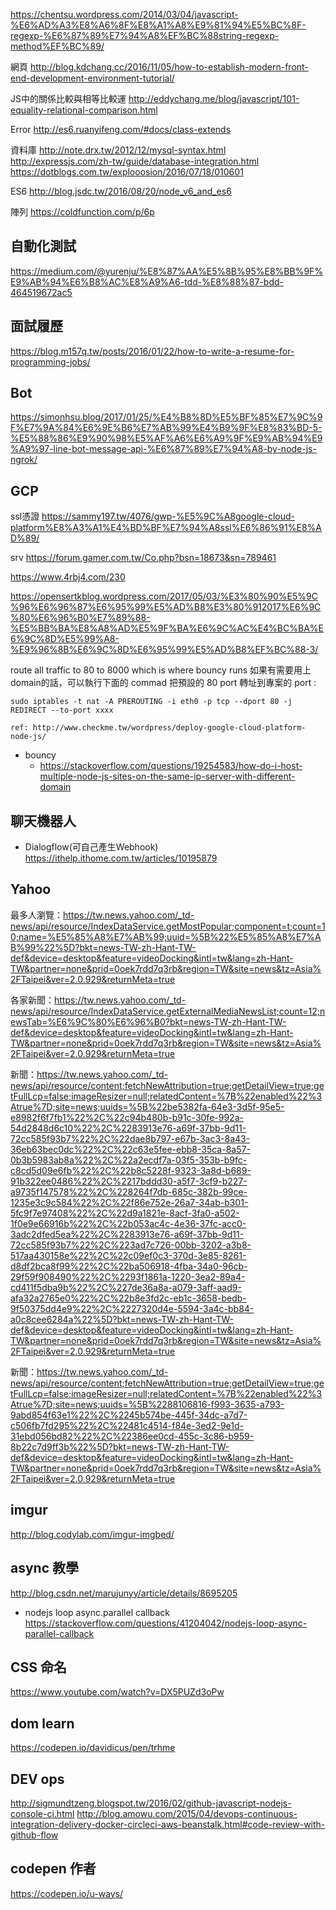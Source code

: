 https://chentsu.wordpress.com/2014/03/04/javascript-%E6%AD%A3%E8%A6%8F%E8%A1%A8%E9%81%94%E5%BC%8F-regexp-%E6%87%89%E7%94%A8%EF%BC%88string-regexp-method%EF%BC%89/


網頁
http://blog.kdchang.cc/2016/11/05/how-to-establish-modern-front-end-development-environment-tutorial/

JS中的關係比較與相等比較運
http://eddychang.me/blog/javascript/101-equality-relational-comparison.html

Error
http://es6.ruanyifeng.com/#docs/class-extends

資料庫
http://note.drx.tw/2012/12/mysql-syntax.html
http://expressjs.com/zh-tw/guide/database-integration.html
https://dotblogs.com.tw/explooosion/2016/07/18/010601

ES6
http://blog.jsdc.tw/2016/08/20/node_v6_and_es6


陣列
https://coldfunction.com/p/6p


## 自動化測試
https://medium.com/@yurenju/%E8%87%AA%E5%8B%95%E8%BB%9F%E9%AB%94%E6%B8%AC%E8%A9%A6-tdd-%E8%88%87-bdd-464519672ac5


## 面試履歷
https://blog.m157q.tw/posts/2016/01/22/how-to-write-a-resume-for-programming-jobs/

## Bot
https://simonhsu.blog/2017/01/25/%E4%B8%8D%E5%BF%85%E7%9C%9F%E7%9A%84%E6%9E%B6%E7%AB%99%E4%B9%9F%E8%83%BD-5-%E5%88%86%E9%90%98%E5%AF%A6%E6%A9%9F%E9%AB%94%E9%A9%97-line-bot-message-api-%E6%87%89%E7%94%A8-by-node-js-ngrok/


## GCP 
ssl憑證
https://sammy197.tw/4076/gwp-%E5%9C%A8google-cloud-platform%E8%A3%A1%E4%BD%BF%E7%94%A8ssl%E6%86%91%E8%AD%89/

srv
https://forum.gamer.com.tw/Co.php?bsn=18673&sn=789461

https://www.4rbj4.com/230

https://opensertkblog.wordpress.com/2017/05/03/%E3%80%90%E5%9C%96%E6%96%87%E6%95%99%E5%AD%B8%E3%80%912017%E6%9C%80%E6%96%B0%E7%89%88-%E5%BB%BA%E8%A8%AD%E5%9F%BA%E6%9C%AC%E4%BC%BA%E6%9C%8D%E5%99%A8-%E9%96%8B%E6%9C%8D%E6%95%99%E5%AD%B8%EF%BC%88-3/

route all traffic to 80 to 8000 which is where bouncy runs
如果有需要用上domain的話，可以執行下面的 commad 把預設的 80 port 轉址到專案的 port :
```
sudo iptables -t nat -A PREROUTING -i eth0 -p tcp --dport 80 -j REDIRECT --to-port xxxx

ref: http://www.checkme.tw/wordpress/deploy-google-cloud-platform-node-js/
```

- bouncy
  - https://stackoverflow.com/questions/19254583/how-do-i-host-multiple-node-js-sites-on-the-same-ip-server-with-different-domain


## 聊天機器人

- Dialogflow(可自己產生Webhook)
https://ithelp.ithome.com.tw/articles/10195879


## Yahoo

最多人瀏覽：https://tw.news.yahoo.com/_td-news/api/resource/IndexDataService.getMostPopular;component=t;count=10;name=%E5%85%A8%E7%AB%99;uuid=%5B%22%E5%85%A8%E7%AB%99%22%5D?bkt=news-TW-zh-Hant-TW-def&device=desktop&feature=videoDocking&intl=tw&lang=zh-Hant-TW&partner=none&prid=0oek7rdd7q3rb&region=TW&site=news&tz=Asia%2FTaipei&ver=2.0.929&returnMeta=true

各家新聞：https://tw.news.yahoo.com/_td-news/api/resource/IndexDataService.getExternalMediaNewsList;count=12;newsTab=%E6%9C%80%E6%96%B0?bkt=news-TW-zh-Hant-TW-def&device=desktop&feature=videoDocking&intl=tw&lang=zh-Hant-TW&partner=none&prid=0oek7rdd7q3rb&region=TW&site=news&tz=Asia%2FTaipei&ver=2.0.929&returnMeta=true

新聞：https://tw.news.yahoo.com/_td-news/api/resource/content;fetchNewAttribution=true;getDetailView=true;getFullLcp=false;imageResizer=null;relatedContent=%7B%22enabled%22%3Atrue%7D;site=news;uuids=%5B%22be5382fa-64e3-3d5f-95e5-e8982f6f7fb1%22%2C%22c94b480b-b91c-30fe-992a-54d2848d6c10%22%2C%2283913e76-a69f-37bb-9d11-72cc585f93b7%22%2C%22dae8b797-e67b-3ac3-8a43-36eb63bec0dc%22%2C%22c63e5fee-ebb8-35ca-8a57-0b3b5983ab8a%22%2C%22a2ecdf7a-03f5-353b-b9fc-c8cd5d09e6fb%22%2C%22b8c5228f-9323-3a8d-b689-91b322ee0486%22%2C%2217bddd30-a5f7-3cf9-b227-a9735f147578%22%2C%228264f7db-685c-382b-99ce-1235e3c9c584%22%2C%22f86e752e-26a7-34ab-b301-5fc9f7e97408%22%2C%22d9a1821e-8acf-3fa0-a502-1f0e9e66916b%22%2C%22b053ac4c-4e36-37fc-acc0-3adc2dfed5ea%22%2C%2283913e76-a69f-37bb-9d11-72cc585f93b7%22%2C%223ad7c726-00bb-3202-a3b8-517aa430158e%22%2C%22c09ef0c3-370d-3e85-8261-d8df2bca8f99%22%2C%22ba506918-4fba-34a0-96cb-29f59f908490%22%2C%2293f1861a-1220-3ea2-89a4-cd411f5dba9b%22%2C%227de36a8a-a079-3aff-aad9-afa32a2765e0%22%2C%22b8e3fd2c-eb1c-3658-bedb-9f50375dd4e9%22%2C%2227320d4e-5594-3a4c-bb84-a0c8cee6284a%22%5D?bkt=news-TW-zh-Hant-TW-def&device=desktop&feature=videoDocking&intl=tw&lang=zh-Hant-TW&partner=none&prid=0oek7rdd7q3rb&region=TW&site=news&tz=Asia%2FTaipei&ver=2.0.929&returnMeta=true

新聞：https://tw.news.yahoo.com/_td-news/api/resource/content;fetchNewAttribution=true;getDetailView=true;getFullLcp=false;imageResizer=null;relatedContent=%7B%22enabled%22%3Atrue%7D;site=news;uuids=%5B%2288106816-f993-3635-a793-9abd854f63e1%22%2C%2245b574be-445f-34dc-a7d7-c506fb7fd295%22%2C%22481c4514-f84e-3ed2-9e1d-31ebd056bd82%22%2C%22386ee0cd-455c-3c86-b959-8b22c7d9ff3b%22%5D?bkt=news-TW-zh-Hant-TW-def&device=desktop&feature=videoDocking&intl=tw&lang=zh-Hant-TW&partner=none&prid=0oek7rdd7q3rb&region=TW&site=news&tz=Asia%2FTaipei&ver=2.0.929&returnMeta=true


## imgur
http://blog.codylab.com/imgur-imgbed/


## async 教學
http://blog.csdn.net/marujunyy/article/details/8695205
- nodejs loop async.parallel callback
https://stackoverflow.com/questions/41204042/nodejs-loop-async-parallel-callback

## CSS 命名
https://www.youtube.com/watch?v=DX5PUZd3oPw


## dom learn
https://codepen.io/davidicus/pen/trhme


## DEV ops
http://sigmundtzeng.blogspot.tw/2016/02/github-javascript-nodejs-console-ci.html
http://blog.amowu.com/2015/04/devops-continuous-integration-delivery-docker-circleci-aws-beanstalk.html#code-review-with-github-flow


## codepen 作者
https://codepen.io/u-ways/
